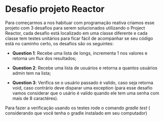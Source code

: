 # Desafio projeto Reactor

Para começarmos a nos habituar com programação reativa criamos esse projeto com 3 desafios para serem solucionados utilizando o Project Reactor, cada desafio está localizado em uma classe diferente e cada classe tem testes unitários para ficar fácil de acompanhar se seu código está no caminho certo, os desafios são os seguintes:

 * **Question 1**: Recebe uma lista de longs, incrementa 1 nos valores e retorna um flux dos resultados;

 * **Question 2**: Recebe uma lista de usuários e retorna a quantos usuários admin tem na lista;

 * **Question 3**: Verifica se o usuário passado é valido, caso seja retorna void, caso contrário deve disparar uma exception
    (para esse desafio vamos considerar que o usário é valido quando ele tem uma senha com mais de 8 caractéres).

Para fazer a verificação usando os testes rode o comando *gradle test* ( considerando que você tenha o gradle instalado em seu computador)